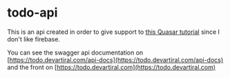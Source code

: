 # todo-api

This is an api created in order to give support to [this Quasar tutorial](https://www.youtube.com/watch?v=opmng7llVJ0&list=PLAiDzIdBfy8iu_MZrq3IPuSFcRgCQ0iL0) since I don't like firebase.

You can see the swagger api documentation on [https://todo.devartiral.com/api-docs](https://todo.devartiral.com/api-docs) and the front on [https://todo.devartiral.com](https://todo.devartiral.com)
